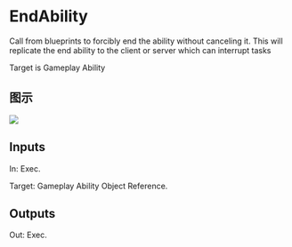 # EndAbility

Call from blueprints to forcibly end the ability without canceling it. This will replicate the end ability to the client or server which can interrupt tasks

Target is Gameplay Ability

## 图示

![]($-20221218-17304557.png)

## Inputs

In: Exec.

Target: Gameplay Ability Object Reference.  

## Outputs

Out: Exec.

